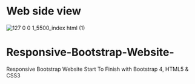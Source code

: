 # Web side view
![127 0 0 1_5500_index html (1)](https://github.com/Achinthagithub/Responsive-Bootstrap-Website-/assets/122146942/169c0b14-722f-426c-b708-9c5ed0f71330)




# Responsive-Bootstrap-Website-

Responsive Bootstrap Website Start To Finish with Bootstrap 4, HTML5 &amp; CSS3
